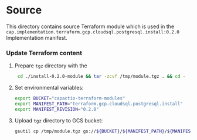 # Source

This directory contains source Terraform module which is used in the `cap.implementation.terraform.gcp.cloudsql.postgresql.install:0.2.0` Implementation manifest.

### Update Terraform content

1. Prepare `tgz` directory with the

   ```bash
    cd ./install-0.2.0-module && tar -zcvf /tmp/module.tgz . && cd -
    ```

1. Set environmental variables:
   ```bash
   export BUCKET="capactio-terraform-modules"
   export MANIFEST_PATH="terraform.gcp.cloudsql.postgresql.install"
   export MANIFEST_REVISION="0.2.0"
   ```

1. Upload `tgz` directory to GCS bucket:

   ```bash
   gsutil cp /tmp/module.tgz gs://${BUCKET}/${MANIFEST_PATH}/${MANIFEST_REVISION}/module.tgz
   ```

